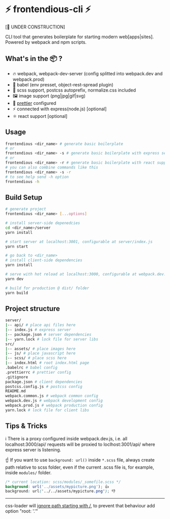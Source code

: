 # ⚡ frontendious-cli ⚡

[🚧 UNDER CONSTRUCTION]

CLI tool that generates boilerplate for starting modern web[apps|sites]. Powered
by webpack and npm scripts.

## What's in the 📦 ?

* 🔥 webpack, webpack-dev-server (config splitted into webpack.dev and
  webpack.prod)
* 💪 babel (env presset, object-rest-spread plugin)
* 🦄 scss support, postcss autoprefix, normalize.css included
* 🖼️ image support (png|jpg|gif|svg)
* 💅
  [prettier](https://marketplace.visualstudio.com/items?itemName=esbenp.prettier-vscode)
  configured
* ⚡ connected with express(node.js) [optional]
* ⚛️ react support [optional]

## Usage

```bash
frontendious <dir_name> # generate basic boilerplate
# or
frontendious <dir_name> -s # generate basic boilerplate with express server support
# or
frontendious <dir_name> -r # generate basic boilerplate with react support
# you can also combine commands like this
frontendious <dir_name> -s -r
# to see help send -h option
frontendious -h
```

## Build Setup

```bash
# generate project
frontendious <dir_name> [...options]

# install server-side depenedcies
cd <dir_name>/server
yarn install

# start server at localhost:3001, configurable at server/index.js
yarn start

# go back to <dir_name>
# install client-side dependencies
yarn install

# serve with hot reload at localhost:3000, configurable at webpack.dev.js
yarn dev

# build for production @ dist/ folder
yarn build
```

## Project structure

```bash
server/
|-- api/ # place api files here
|-- index.js # express server
|-- package.json # server dependencies
|-- yarn.lock # lock file for server libs
src/
|-- assets/ # place images here
|-- js/ # place javascript here
|-- scss/ # place scss here
|-- index.html # root index.html page
.babelrc # babel config
.prettierrc # prettier config
.gitignore
package.json # client dependencies
postcss.config.js # postcss config
README.md
webpack.common.js # webpack common config
webpack.dev.js # webpack development config
webpack.prod.js # webpack production config
yarn.lock # lock file for client libs
```

## Tips & Tricks

ℹ️ There is a proxy configured inside webpack.dev.js, i.e. all
localhost:3000/api/<something> requests will be proxied to
loclhost:3001/api/<something> where express server is listening.

☝️ If you want to use `background: url()` inside `*.scss` file, always create
path relative to scss folder, even if the current .scss file is, for example,
inside `modules/` folder.

```scss
/* current location: scss/modules/_somefile.scss */
background: url('../assets/mypicture.png'); 👍
background: url('../../assets/mypicture.png'); 👎
```

---

css-loader will
[ignore path starting with /](https://github.com/webpack-contrib/css-loader#root),
to prevent that behaviour add option "root: '.'"
